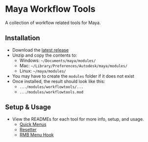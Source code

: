 # Maya Workflow Tools

A collection of workflow related tools for Maya.

## Installation

- Download the [latest release](https://github.com/bohdon/maya-workflowtools/releases/latest)
- Unzip and copy the contents to:
    - Windows: `~/Documents/maya/modules/`
    - Mac: `~/Library/Preferences/Autodesk/maya/modules/`
    - Linux: `~/maya/modules/`
- You may have to create the `modules` folder if it does not exist
- Once installed, the result should look like this:
    - `.../modules/workflowtools/...`
    - `.../modules/workflowtools.mod`

## Setup & Usage

- View the READMEs for each tool for more info, setup, and usage.
    - [Quick Menus](/src/workflowtools/scripts/quickmenus/README.md)
    - [Resetter](/src/workflowtools/scripts/resetter/README.md)
    - [RMB Menu Hook](/src/workflowtools/scripts/rmbmenuhook/README.md)
